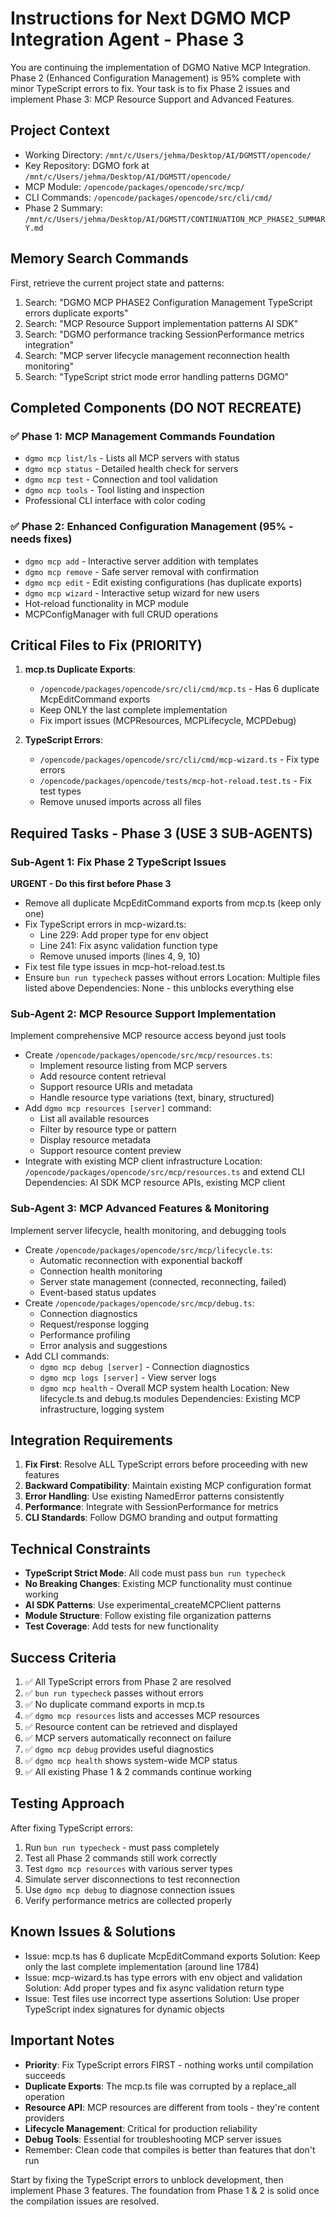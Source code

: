 # Instructions for Next DGMO MCP Integration Agent - Phase 3

You are continuing the implementation of DGMO Native MCP Integration. Phase 2 (Enhanced Configuration Management) is 95% complete with minor TypeScript errors to fix. Your task is to fix Phase 2 issues and implement Phase 3: MCP Resource Support and Advanced Features.

## Project Context

- Working Directory: `/mnt/c/Users/jehma/Desktop/AI/DGMSTT/opencode/`
- Key Repository: DGMO fork at `/mnt/c/Users/jehma/Desktop/AI/DGMSTT/opencode/`
- MCP Module: `/opencode/packages/opencode/src/mcp/`
- CLI Commands: `/opencode/packages/opencode/src/cli/cmd/`
- Phase 2 Summary: `/mnt/c/Users/jehma/Desktop/AI/DGMSTT/CONTINUATION_MCP_PHASE2_SUMMARY.md`

## Memory Search Commands

First, retrieve the current project state and patterns:
1. Search: "DGMO MCP PHASE2 Configuration Management TypeScript errors duplicate exports"
2. Search: "MCP Resource Support implementation patterns AI SDK"
3. Search: "DGMO performance tracking SessionPerformance metrics integration"
4. Search: "MCP server lifecycle management reconnection health monitoring"
5. Search: "TypeScript strict mode error handling patterns DGMO"

## Completed Components (DO NOT RECREATE)

### ✅ Phase 1: MCP Management Commands Foundation
- `dgmo mcp list/ls` - Lists all MCP servers with status
- `dgmo mcp status` - Detailed health check for servers
- `dgmo mcp test` - Connection and tool validation
- `dgmo mcp tools` - Tool listing and inspection
- Professional CLI interface with color coding

### ✅ Phase 2: Enhanced Configuration Management (95% - needs fixes)
- `dgmo mcp add` - Interactive server addition with templates
- `dgmo mcp remove` - Safe server removal with confirmation
- `dgmo mcp edit` - Edit existing configurations (has duplicate exports)
- `dgmo mcp wizard` - Interactive setup wizard for new users
- Hot-reload functionality in MCP module
- MCPConfigManager with full CRUD operations

## Critical Files to Fix (PRIORITY)

1. **mcp.ts Duplicate Exports**:
   - `/opencode/packages/opencode/src/cli/cmd/mcp.ts` - Has 6 duplicate McpEditCommand exports
   - Keep ONLY the last complete implementation
   - Fix import issues (MCPResources, MCPLifecycle, MCPDebug)

2. **TypeScript Errors**:
   - `/opencode/packages/opencode/src/cli/cmd/mcp-wizard.ts` - Fix type errors
   - `/opencode/packages/opencode/tests/mcp-hot-reload.test.ts` - Fix test types
   - Remove unused imports across all files

## Required Tasks - Phase 3 (USE 3 SUB-AGENTS)

### Sub-Agent 1: Fix Phase 2 TypeScript Issues
**URGENT - Do this first before Phase 3**
- Remove all duplicate McpEditCommand exports from mcp.ts (keep only one)
- Fix TypeScript errors in mcp-wizard.ts:
  - Line 229: Add proper type for env object
  - Line 241: Fix async validation function type
  - Remove unused imports (lines 4, 9, 10)
- Fix test file type issues in mcp-hot-reload.test.ts
- Ensure `bun run typecheck` passes without errors
Location: Multiple files listed above
Dependencies: None - this unblocks everything else

### Sub-Agent 2: MCP Resource Support Implementation
Implement comprehensive MCP resource access beyond just tools
- Create `/opencode/packages/opencode/src/mcp/resources.ts`:
  - Implement resource listing from MCP servers
  - Add resource content retrieval
  - Support resource URIs and metadata
  - Handle resource type variations (text, binary, structured)
- Add `dgmo mcp resources [server]` command:
  - List all available resources
  - Filter by resource type or pattern
  - Display resource metadata
  - Support resource content preview
- Integrate with existing MCP client infrastructure
Location: `/opencode/packages/opencode/src/mcp/resources.ts` and extend CLI
Dependencies: AI SDK MCP resource APIs, existing MCP client

### Sub-Agent 3: MCP Advanced Features & Monitoring
Implement server lifecycle, health monitoring, and debugging tools
- Create `/opencode/packages/opencode/src/mcp/lifecycle.ts`:
  - Automatic reconnection with exponential backoff
  - Connection health monitoring
  - Server state management (connected, reconnecting, failed)
  - Event-based status updates
- Create `/opencode/packages/opencode/src/mcp/debug.ts`:
  - Connection diagnostics
  - Request/response logging
  - Performance profiling
  - Error analysis and suggestions
- Add CLI commands:
  - `dgmo mcp debug [server]` - Connection diagnostics
  - `dgmo mcp logs [server]` - View server logs
  - `dgmo mcp health` - Overall MCP system health
Location: New lifecycle.ts and debug.ts modules
Dependencies: Existing MCP infrastructure, logging system

## Integration Requirements

1. **Fix First**: Resolve ALL TypeScript errors before proceeding with new features
2. **Backward Compatibility**: Maintain existing MCP configuration format
3. **Error Handling**: Use existing NamedError patterns consistently
4. **Performance**: Integrate with SessionPerformance for metrics
5. **CLI Standards**: Follow DGMO branding and output formatting

## Technical Constraints

- **TypeScript Strict Mode**: All code must pass `bun run typecheck`
- **No Breaking Changes**: Existing MCP functionality must continue working
- **AI SDK Patterns**: Use experimental_createMCPClient patterns
- **Module Structure**: Follow existing file organization patterns
- **Test Coverage**: Add tests for new functionality

## Success Criteria

1. ✅ All TypeScript errors from Phase 2 are resolved
2. ✅ `bun run typecheck` passes without errors
3. ✅ No duplicate command exports in mcp.ts
4. ✅ `dgmo mcp resources` lists and accesses MCP resources
5. ✅ Resource content can be retrieved and displayed
6. ✅ MCP servers automatically reconnect on failure
7. ✅ `dgmo mcp debug` provides useful diagnostics
8. ✅ `dgmo mcp health` shows system-wide MCP status
9. ✅ All existing Phase 1 & 2 commands continue working

## Testing Approach

After fixing TypeScript errors:
1. Run `bun run typecheck` - must pass completely
2. Test all Phase 2 commands still work correctly
3. Test `dgmo mcp resources` with various server types
4. Simulate server disconnections to test reconnection
5. Use `dgmo mcp debug` to diagnose connection issues
6. Verify performance metrics are collected properly

## Known Issues & Solutions

- Issue: mcp.ts has 6 duplicate McpEditCommand exports
  Solution: Keep only the last complete implementation (around line 1784)
- Issue: mcp-wizard.ts has type errors with env object and validation
  Solution: Add proper types and fix async validation return type
- Issue: Test files use incorrect type assertions
  Solution: Use proper TypeScript index signatures for dynamic objects

## Important Notes

- **Priority**: Fix TypeScript errors FIRST - nothing works until compilation succeeds
- **Duplicate Exports**: The mcp.ts file was corrupted by a replace_all operation
- **Resource API**: MCP resources are different from tools - they're content providers
- **Lifecycle Management**: Critical for production reliability
- **Debug Tools**: Essential for troubleshooting MCP server issues
- Remember: Clean code that compiles is better than features that don't run

Start by fixing the TypeScript errors to unblock development, then implement Phase 3 features. The foundation from Phase 1 & 2 is solid once the compilation issues are resolved.